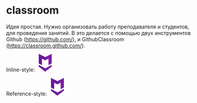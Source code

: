 # classroom

Идея простая. Нужно организовать работу преподавателя и студентов, для проведения занятий. B это делается с помощью двух инструментов Github (https://github.com/), и GithubClassroom (https://classroom.github.com/).

Inline-style: 
![alt text](https://github.com/adam-p/markdown-here/raw/master/src/common/images/icon48.png "Logo Title Text 1")

Reference-style: 
![alt text][logo]

[logo]: https://github.com/adam-p/markdown-here/raw/master/src/common/images/icon48.png "Logo Title Text 2"

